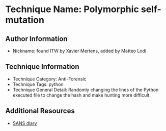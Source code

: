 # Technique Name: Polymorphic self-mutation

## Author Information

- Nickname: found ITW by Xavier Mertens, added by Matteo Lodi

## Technique Information

- Technique Category: Anti-Forensic
- Technique Tags: python
- Technique General Detail: Randomly changing the lines of the Python executed file to change the hash and make hunting more difficult.

## Additional Resources

- [SANS diary](https://isc.sans.edu/diary/31658)